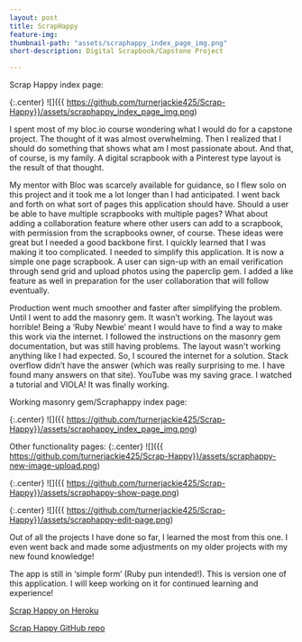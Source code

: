 ```yaml
---
layout: post
title: ScrapHappy
feature-img: 
thumbnail-path: "assets/scraphappy_index_page_img.png"
short-description: Digital Scrapbook/Capstone Project

---
```

  Scrap Happy index page:

  {:.center}
  ![]({{ https://github.com/turnerjackie425/Scrap-Happy}}/assets/scraphappy_index_page_img.png)

  I spent most of my bloc.io course wondering what I would do for a capstone project. The thought of it was almost overwhelming. Then I realized that I should do something that shows what am I most passionate about. And that, of course, is my family. A digital scrapbook with a Pinterest type layout is the result of that thought.

  My mentor with Bloc was scarcely available for guidance, so I flew solo on this project and it took me a lot longer than I had anticipated. I went back and forth on what sort of pages this application should have. Should a user be able to have multiple scrapbooks with multiple pages? What about adding a collaboration feature where other users can add to a scrapbook, with permission from the scrapbooks owner, of course. These ideas were great but I needed a good backbone first. I quickly learned that I was making it too complicated. I needed to simplify this application. It is now a simple one page scrapbook. A user can sign-up with an email verification through send grid and upload photos using the paperclip gem. I added a like feature as well in preparation for the user collaboration that will follow eventually.

  Production went much smoother and faster after simplifying the problem. Until I went to add the masonry gem. It wasn’t working. The layout was horrible! Being a ‘Ruby Newbie’ meant I would have to find a way to make this work via the internet. I followed the instructions on the masonry gem documentation, but was still having problems. The layout wasn't working anything like I had expected. So, I scoured the internet for a solution. Stack overflow didn’t have the answer (which was really surprising to me. I have found many answers on that site). YouTube was my saving grace. I watched a tutorial and VIOLA! It was finally working.

  Working masonry gem/Scraphappy index page:

  {:.center}
  ![]({{ https://github.com/turnerjackie425/Scrap-Happy}}/assets/scraphappy_index_page_img.png)

  Other functionality pages:
  {:.center}
  ![]({{ https://github.com/turnerjackie425/Scrap-Happy}}/assets/scraphappy-new-image-upload.png)

  {:.center}
  ![]({{ https://github.com/turnerjackie425/Scrap-Happy}}/assets/scraphappy-show-page.png)

  {:.center}
  ![]({{ https://github.com/turnerjackie425/Scrap-Happy}}/assets/scraphappy-edit-page.png)


  Out of all the projects I have done so far, I learned the most from this one. I even went back and made some adjustments on my older projects with my new found  knowledge! 

  The app is still in ‘simple form’ (Ruby pun intended!). This is version one of this application. I will keep working on it for continued learning and experience!

  [Scrap Happy on Heroku](https://scraphappy.herokuapp.com/)
  
  
 [Scrap Happy GitHub repo](https://github.com/turnerjackie425/Scrap-Happy "Scrap Happy code")